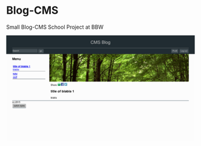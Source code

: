 # Blog-CMS

Small Blog-CMS
School Project at BBW

![Image Alt](./info/img/screenshot-state-2015-05-08.png)
